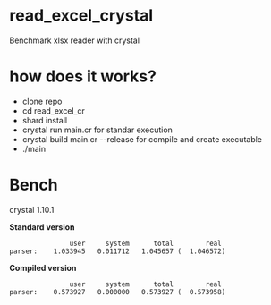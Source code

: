 # read_excel_crystal
Benchmark xlsx reader with crystal

# how does it works?
* clone repo
* cd read_excel_cr
* shard install
* crystal run main.cr for standar execution
* crystal build main.cr --release for compile and create executable
* ./main

# Bench
crystal 1.10.1

**Standard version**
```
               user     system      total        real
parser:    1.033945   0.011712   1.045657 (  1.046572)
```

**Compiled version**
```
               user     system      total        real
parser:    0.573927   0.000000   0.573927 (  0.573958)
```